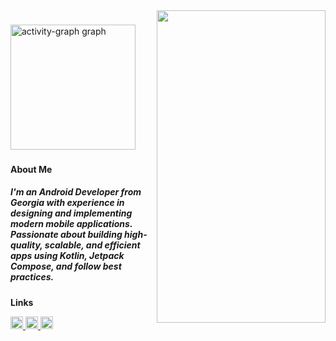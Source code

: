 <img align="right" height="500" width="270" src="https://media1.tenor.com/m/mfH2YPHAO7gAAAAd/luffy-crying-in-the-rain.gif"  />

###

<div align="left">
  <img src="https://github-readme-activity-graph.vercel.app/graph?username=etozheluka&radius=16&theme=react&area=true&order=5" height="200" alt="activity-graph graph"  />
</div>

###
<strong>About Me</strong>  
<h5 align="left">I'm an Android Developer from Georgia with experience in designing and implementing modern mobile applications. Passionate about building high-quality, scalable, and efficient apps using Kotlin, Jetpack Compose, and follow best practices.</h5>


<strong>Links</strong>  
<div align="left">
  <a href="https://www.linkedin.com/in/etozheluka/" target="_blank">
    <img src="https://img.shields.io/static/v1?message=LinkedIn&logo=linkedin&label=&color=0077B5&logoColor=white&labelColor=&style=for-the-badge" height="20" alt="linkedin logo"  />
  </a>
  <a href="https://t.me/etozheluka" target="_blank">
    <img src="https://img.shields.io/static/v1?message=Telegram&logo=telegram&label=&color=2CA5E0&logoColor=white&labelColor=&style=for-the-badge" height="20" alt="telegram logo"  />
  </a>
  <a href="https://discord.com/users/Momonga#9220" target="_blank">
    <img src="https://img.shields.io/static/v1?message=Discord&logo=discord&label=&color=7289DA&logoColor=white&labelColor=&style=for-the-badge" height="20" alt="discord logo"  />
  </a>
</div>

###
